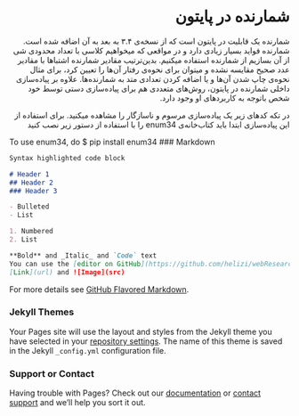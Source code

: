 
<h1 dir="rtl">شمارنده در پایتون</h1>
<p dir = "rtl">   شمارنده یک قابلیت در پایتون است که از نسخه‌ی ۳.۴ به بعد به آن اضافه شده است. شمارنده فواید بسیار زیادی دارد و در مواقعی که میخواهیم کلاسی با تعداد محدودی شی از آن بسازیم از شمارنده استفاده میکنیم. بدین‌ترتیب مقادیر شمارنده اشتباها با مقادیر عدد صحیح مقایسه نشده و میتوان برای نحوه‌ی رفتار آن‌ها را تعیین کرد، برای مثال نحوه‌ی چاپ شدن آن‌ها و یا اضافه کردن تعدادی متد به شمارنده‌ها. علاوه بر پیاده‌سازی داخلی شمارنده در پایتون، روش‌های متعددی هم برای پیاده‌سازی دستی توسط خود شخص باتوجه به کاربردهای او وجود دارد. </p>
<p dir = "rtl">در تکه کدهای زیر یک پیاده‌سازی مرسوم و ناسازگار را مشاهده میکنید. برای استفاده از این پیاده‌سازی ابتدا باید کتاب‌خانه‌ی enum34 را با استفاده از دستور زیر نصب کنید </p>
To use enum34, do $ pip install enum34
### Markdown


```markdown
Syntax highlighted code block

# Header 1
## Header 2
### Header 3

- Bulleted
- List

1. Numbered
2. List

**Bold** and _Italic_ and `Code` text
You can use the [editor on GitHub](https://github.com/helizi/webResearch/edit/master/README.md) to maintain and preview the content for your website in Markdown files.
[Link](url) and ![Image](src)
```

For more details see [GitHub Flavored Markdown](https://guides.github.com/features/mastering-markdown/).

### Jekyll Themes

Your Pages site will use the layout and styles from the Jekyll theme you have selected in your [repository settings](https://github.com/helizi/webResearch/settings). The name of this theme is saved in the Jekyll `_config.yml` configuration file.

### Support or Contact

Having trouble with Pages? Check out our [documentation](https://help.github.com/categories/github-pages-basics/) or [contact support](https://github.com/contact) and we’ll help you sort it out.
